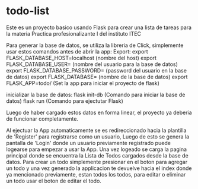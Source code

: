 # todo-list

Este es un proyecto basico usando Flask para crear una lista de tareas para la materia Practica profesionalizante I del instituto ITEC

Para generar la base de datos, se utiliza la libreria de Click, simplemente usar estos comandos antes de abrir la app:
    Export:
	export FLASK_DATABASE_HOST=localhost (nombre del host)
	export FLASK_DATABASE_USER=     (nombre del usuario para la base de datos)
	export FLASK_DATABASE_PASSWORD=     (password del usuario en la base de datos)
	export FLASK_DATABASE=      (nombre de la base de datos)
	export FLASK_APP=todo/      (Set la app para iniciar el proyecto de flask)

inicializar la base de datos:
	flask init-db       (Comando para iniciar la base de datos)
    flask run       (Comando para ejectutar Flask)

Luego de haber cargado estos datos en forma linear, el proyecto ya deberia de funcionar completamente.

Al ejectuar la App automaticamente se es redireccionado hacia la plantilla de 'Register' para registrarse como un usuario, Luego de esto
se genera la pantalla de 'Login' donde un usuario previamente registrado puede logearse para empezar a usar la App.
Una vez logeado se carga la pagina principal donde se encuentra la Lista de Todos cargados desde la base de datos. Para crear un todo simplemente
presionar en el boton para agregar un todo y una vez generado la applicacion te devuelve hacia el index donde ya mencionado previamente,
estan todos los todos, para editar o eliminar un todo usar el boton de editar el todo.